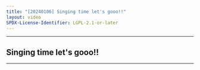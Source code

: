 ```yaml
---
title: "[20240106] Singing time let's gooo!!"
layout: video
SPDX-License-Identifier: LGPL-2.1-or-later
---
```


---

## Singing time let's gooo!!

<div class="container">
  <video-js id="my-video" class="vjs-fluid vjs-layout-medium" controls preload="auto" poster="https://xx58j-my.sharepoint.com/:i:/g/personal/akunanime_xx58j_onmicrosoft_com/EQagg0sfBw5EuzU-D3FRwCgBUzTs1CYprwhsDGuWFtwksw?download=1">
    <source src="https://drive.ayampenyet.eu.org/api/raw/?path=/%F0%9F%94%AE%20Unarchive%20Karaoke%20Moona/%5B20240106%5D%20%E3%80%90MoonUtau%E3%80%91Singing%20time%20let's%20gooo!!%20%E3%80%90UNARCHIVE%E3%80%91%20%5BMoona%20Hoshinova%20hololive-ID%5D%20(lnSswvKuMTE).mp4" type="video/mp4"/>
  </video-js>
</div>

---
